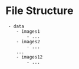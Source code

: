 # File Structure
```
 - data
    - images1
        - ...
    - images2
        - ...
    ...
    - images12
        - ...
```

